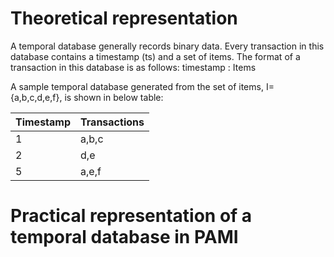 # Theoretical representation

 A temporal database generally records binary data. Every transaction in this database
   contains a timestamp (ts) and a set of items. The format of a transaction in this database is as follows:
         timestamp : Items
   
   A sample temporal database generated from the set of items, I={a,b,c,d,e,f}, is shown in below table:
   
   Timestamp |  Transactions 
     --- | -----
     1   | a,b,c
     2   | d,e
     5   | a,e,f 

# Practical representation of a temporal database in PAMI